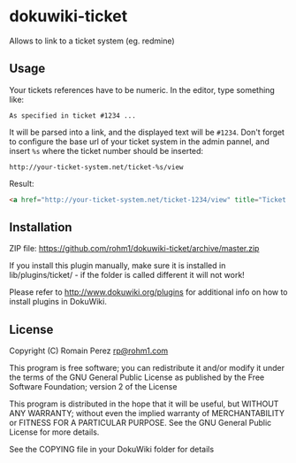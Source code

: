 dokuwiki-ticket
===============

Allows to link to a ticket system (eg. redmine)

Usage
-----

Your tickets references have to be numeric. In the editor, type something like:

````
As specified in ticket #1234 ...
````

It will be parsed into a link, and the displayed text will be ````#1234````. Don't forget to configure the base url
of your ticket system in the admin pannel, and insert ````%s```` where the ticket number should be inserted:

````
http://your-ticket-system.net/ticket-%s/view
````

Result:
````html
<a href="http://your-ticket-system.net/ticket-1234/view" title="Ticket #1234">#1234</a>
````


Installation
------------

ZIP file: https://github.com/rohm1/dokuwiki-ticket/archive/master.zip

If you install this plugin manually, make sure it is installed in
lib/plugins/ticket/ - if the folder is called different it
will not work!

Please refer to http://www.dokuwiki.org/plugins for additional info
on how to install plugins in DokuWiki.


License
-------

Copyright (C) Romain Perez <rp@rohm1.com>

This program is free software; you can redistribute it and/or modify
it under the terms of the GNU General Public License as published by
the Free Software Foundation; version 2 of the License

This program is distributed in the hope that it will be useful,
but WITHOUT ANY WARRANTY; without even the implied warranty of
MERCHANTABILITY or FITNESS FOR A PARTICULAR PURPOSE.  See the
GNU General Public License for more details.

See the COPYING file in your DokuWiki folder for details
